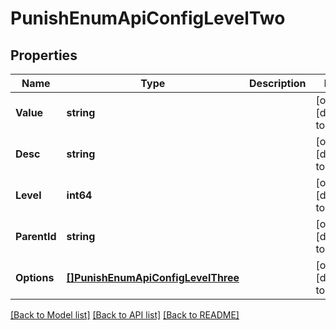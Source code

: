 # PunishEnumApiConfigLevelTwo

## Properties
Name | Type | Description | Notes
------------ | ------------- | ------------- | -------------
**Value** | **string** |  | [optional] [default to null]
**Desc** | **string** |  | [optional] [default to null]
**Level** | **int64** |  | [optional] [default to null]
**ParentId** | **string** |  | [optional] [default to null]
**Options** | [**[]PunishEnumApiConfigLevelThree**](punish_enum_api_config_level_three.md) |  | [optional] [default to null]

[[Back to Model list]](../README.md#documentation-for-models) [[Back to API list]](../README.md#documentation-for-api-endpoints) [[Back to README]](../README.md)


